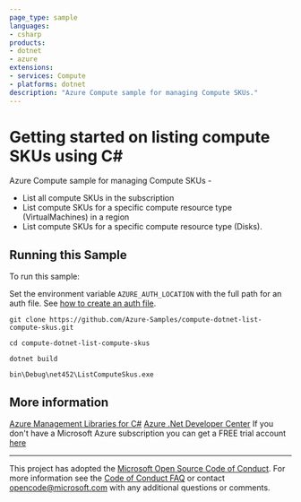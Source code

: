 ```yaml
---
page_type: sample
languages:
- csharp
products:
- dotnet
- azure
extensions:
- services: Compute
- platforms: dotnet
description: "Azure Compute sample for managing Compute SKUs."
---
```


# Getting started on listing compute SKUs using C# #

 Azure Compute sample for managing Compute SKUs -
  - List all compute SKUs in the subscription
  - List compute SKUs for a specific compute resource type (VirtualMachines) in a region
  - List compute SKUs for a specific compute resource type (Disks).


## Running this Sample ##

To run this sample:

Set the environment variable `AZURE_AUTH_LOCATION` with the full path for an auth file. See [how to create an auth file](https://github.com/Azure/azure-libraries-for-net/blob/master/AUTH.md).

    git clone https://github.com/Azure-Samples/compute-dotnet-list-compute-skus.git

    cd compute-dotnet-list-compute-skus

    dotnet build

    bin\Debug\net452\ListComputeSkus.exe

## More information ##

[Azure Management Libraries for C#](https://github.com/Azure/azure-sdk-for-net/tree/Fluent)
[Azure .Net Developer Center](https://azure.microsoft.com/en-us/develop/net/)
If you don't have a Microsoft Azure subscription you can get a FREE trial account [here](http://go.microsoft.com/fwlink/?LinkId=330212)

---

This project has adopted the [Microsoft Open Source Code of Conduct](https://opensource.microsoft.com/codeofconduct/). For more information see the [Code of Conduct FAQ](https://opensource.microsoft.com/codeofconduct/faq/) or contact [opencode@microsoft.com](mailto:opencode@microsoft.com) with any additional questions or comments.

